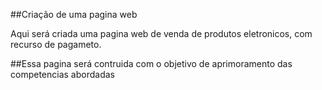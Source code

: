 ##Criação de uma pagina web

Aqui será criada uma pagina web de venda de produtos eletronicos, com recurso de pagameto.

##Essa pagina será contruida com o objetivo de aprimoramento das competencias abordadas 

##
